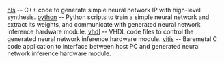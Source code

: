 [hls](/src/hls/)    -- C++ code to generate simple neural network IP with high-level synthesis.
[python](/src/python/)    -- Python scripts to train a simple neural network and extract its weights, and communicate with generated neural network inference hardware module.
[vhdl](/src/vhdl/)    -- VHDL code files to control the generated neural network inference hardware module.
[vitis](/src/vitis/)    -- Baremetal C code application to interface between host PC and generated neural network inference hardware module.
